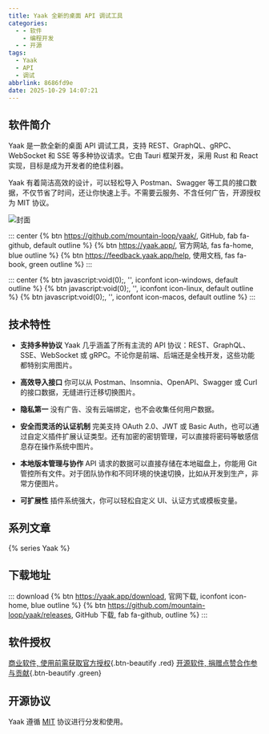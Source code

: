 ```yaml
---
title: Yaak 全新的桌面 API 调试工具
categories:
  - - 软件
    - 编程开发
  - - 开源
tags:
  - Yaak
  - API
  - 调试
abbrlink: 8686fd9e
date: 2025-10-29 14:07:21
---
```


## 软件简介

Yaak 是一款全新的桌面 API 调试工具，支持 REST、GraphQL、gRPC、WebSocket 和 SSE 等多种协议请求。它由 Tauri 框架开发，采用 Rust 和 React 实现，目标是成为开发者的绝佳利器。

Yaak 有着简洁高效的设计，可以轻松导入 Postman、Swagger 等工具的接口数据，不仅节省了时间，还让你快速上手。不需要云服务、不含任何广告，开源授权为 MIT 协议。

![封面](/images/yaak.png)

::: center
{% btn https://github.com/mountain-loop/yaak/, GitHub, fab fa-github, default outline %}
{% btn https://yaak.app/, 官方网站, fas fa-home, blue outline %}
{% btn https://feedback.yaak.app/help, 使用文档, fas fa-book, green outline %}
:::

::: center
{% btn javascript:void(0);, '', iconfont icon-windows, default outline %}
{% btn javascript:void(0);, '', iconfont icon-linux, default outline %}
{% btn javascript:void(0);, '', iconfont icon-macos, default outline %}
:::

## 技术特性

- **支持多种协议** Yaak 几乎涵盖了所有主流的 API 协议：REST、GraphQL、SSE、WebSocket 或 gRPC。不论你是前端、后端还是全栈开发，这些功能都特别实用图片。

- **高效导入接口** 你可以从 Postman、Insomnia、OpenAPI、Swagger 或 Curl  的接口数据，无缝进行迁移切换图片。

- **隐私第一** 没有广告、没有云端绑定，也不会收集任何用户数据。

- **安全而灵活的认证机制** 完美支持 OAuth 2.0、JWT 或 Basic Auth，也可以通过自定义插件扩展认证类型。还有加密的密钥管理，可以直接将密码等敏感信息存在操作系统中图片。

- **本地版本管理与协作** API 请求的数据可以直接存储在本地磁盘上，你能用 Git 管控所有文件。对于团队协作和不同环境的快速切换，比如从开发到生产，非常方便图片。

- **可扩展性** 插件系统强大，你可以轻松自定义 UI、认证方式或模板变量。

## 系列文章

{% series Yaak %}

## 下载地址

::: download
{% btn https://yaak.app/download, 官网下载, iconfont icon-home, blue outline %}
{% btn https://github.com/mountain-loop/yaak/releases, GitHub 下载, fab fa-github, outline %}
:::

## 软件授权

[商业软件, 使用前需获取官方授权](https://yaak.app/pricing){.btn-beautify .red}
[开源软件, 捐赠点赞合作参与贡献](https://github.com/sponsors/gschier){.btn-beautify .green}

## 开源协议

Yaak 遵循 [MIT](https://github.com/mountain-loop/yaak?tab=MIT-1-ov-file) 协议进行分发和使用。
